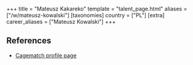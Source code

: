 +++
title = "Mateusz Kakareko"
template = "talent_page.html"
aliases = ["/w/mateusz-kowalski"]
[taxonomies]
country = ["PL"]
[extra]
career_aliases = ["Mateusz Kowalski"]
+++

## References

* [Cagematch profile page](https://www.cagematch.net/?id=2&nr=14995)
